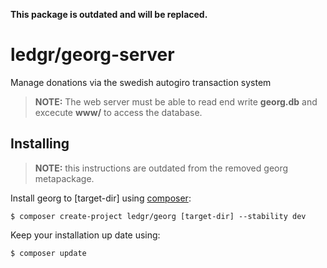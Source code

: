**This package is outdated and will be replaced.**

# ledgr/georg-server

Manage donations via the swedish autogiro transaction system

> **NOTE:** The web server must be able to read end write **georg.db** and excecute
> **www/** to access the database.

Installing
----------

> **NOTE:** this instructions are outdated from the removed georg metapackage.

Install georg to [target-dir] using [composer](http://getcomposer.org/):

    $ composer create-project ledgr/georg [target-dir] --stability dev

Keep your installation up date using:

    $ composer update
